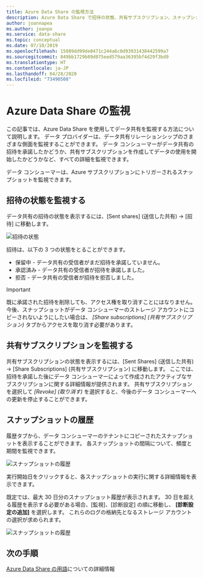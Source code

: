 ```yaml
---
title: Azure Data Share の監視方法
description: Azure Data Share で招待の状態、共有サブスクリプション、スナップショット履歴を監視する方法について説明します。
author: joannapea
ms.author: joanpo
ms.service: data-share
ms.topic: conceptual
ms.date: 07/10/2019
ms.openlocfilehash: 15089dd99de0471c244a6c0d93931438442599a7
ms.sourcegitcommit: 849bb1729b89d075eed579aa36395bf4d29f3bd9
ms.translationtype: HT
ms.contentlocale: ja-JP
ms.lasthandoff: 04/28/2020
ms.locfileid: "73490508"
---
```

# <a name="monitor-azure-data-share"></a>Azure Data Share の監視  

この記事では、Azure Data Share を使用してデータ共有を監視する方法について説明します。 データ プロバイダーは、データ共有リレーションシップのさまざまな側面を監視することができます。 データ コンシューマーがデータ共有の招待を承諾したかどうか、共有サブスクリプションを作成してデータの使用を開始したかどうかなど、すべての詳細を監視できます。 

データ コンシューマーは、Azure サブスクリプションにトリガーされるスナップショットを監視できます。 

## <a name="monitor-invitation-status"></a>招待の状態を監視する

データ共有の招待の状態を表示するには、[Sent shares] (送信した共有) -> [招待] に移動します。 

![招待の状態](./media/invitation-status.png "招待の状態") 

招待は、以下の 3 つの状態をとることができます。

* 保留中 - データ共有の受信者がまだ招待を承諾していません。
* 承認済み - データ共有の受信者が招待を承諾しました。
* 拒否 - データ共有の受信者が招待を拒否しました。

> [!IMPORTANT]
> 既に承諾された招待を削除しても、アクセス権を取り消すことにはなりません。 今後、スナップショットがデータ コンシューマーのストレージ アカウントにコピーされないようにしたい場合は、 *[Share subscriptions] (共有サブスクリプション)* タブからアクセスを取り消す必要があります。 

## <a name="monitor-share-subscriptions"></a>共有サブスクリプションを監視する

共有サブスクリプションの状態を表示するには、[Sent Shares] (送信した共有) -> [Share Subscriptions] (共有サブスクリプション) に移動します。 ここでは、招待を承諾した後にデータ コンシューマーによって作成されたアクティブなサブスクリプションに関する詳細情報が提供されます。 共有サブスクリプションを選択して *[Revoke] (取り消す)* を選択すると、今後のデータ コンシューマーへの更新を停止することができます。 

## <a name="snapshot-history"></a>スナップショットの履歴 

履歴タブから、データ コンシューマーのテナントにコピーされたスナップショットを表示することができます。 各スナップショットの間隔について、頻度と期間を監視できます。 

![スナップショットの履歴](./media/sent-shares.png "スナップショットの履歴") 

実行開始日をクリックすると、各スナップショットの実行に関する詳細情報を表示できます。 

既定では、最大 30 日分のスナップショット履歴が表示されます。 30 日を超える履歴を表示する必要がある場合、[監視]、[診断設定] の順に移動し、 **[診断設定の追加]** を選択します。 これらのログの格納先となるストレージ アカウントの選択が求められます。 

![スナップショットの履歴](./media/diagnostic-settings.png "診断設定") 

## <a name="next-steps"></a>次の手順 

[Azure Data Share の用語](terminology.md)についての詳細情報